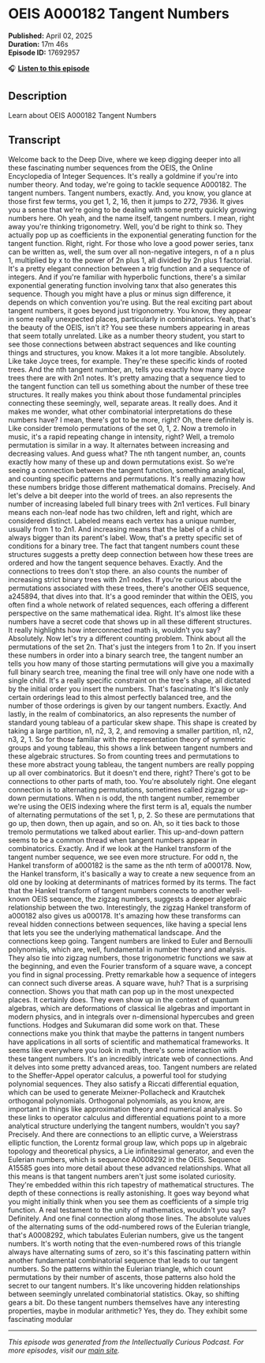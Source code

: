 # OEIS A000182 Tangent Numbers

**Published:** April 02, 2025  
**Duration:** 17m 46s  
**Episode ID:** 17692957

🎧 **[Listen to this episode](https://intellectuallycurious.buzzsprout.com/2529712/episodes/17692957-oeis-a000182-tangent-numbers)**

## Description

Learn about OEIS A000182 Tangent Numbers

## Transcript

Welcome back to the Deep Dive, where we keep digging deeper into all these fascinating number sequences from the OEIS, the Online Encyclopedia of Integer Sequences. It's really a goldmine if you're into number theory. And today, we're going to tackle sequence A000182. The tangent numbers. Tangent numbers, exactly. And, you know, you glance at those first few terms, you get 1, 2, 16, then it jumps to 272, 7936. It gives you a sense that we're going to be dealing with some pretty quickly growing numbers here. Oh yeah, and the name itself, tangent numbers. I mean, right away you're thinking trigonometry. Well, you'd be right to think so. They actually pop up as coefficients in the exponential generating function for the tangent function. Right, right. For those who love a good power series, tanx can be written as, well, the sum over all non-negative integers, n of a n plus 1, multiplied by x to the power of 2n plus 1, all divided by 2n plus 1 factorial. It's a pretty elegant connection between a trig function and a sequence of integers. And if you're familiar with hyperbolic functions, there's a similar exponential generating function involving tanx that also generates this sequence. Though you might have a plus or minus sign difference, it depends on which convention you're using. But the real exciting part about tangent numbers, it goes beyond just trigonometry. You know, they appear in some really unexpected places, particularly in combinatorics. Yeah, that's the beauty of the OEIS, isn't it? You see these numbers appearing in areas that seem totally unrelated. Like as a number theory student, you start to see those connections between abstract sequences and like counting things and structures, you know. Makes it a lot more tangible. Absolutely. Like take Joyce trees, for example. They're these specific kinds of rooted trees. And the nth tangent number, an, tells you exactly how many Joyce trees there are with 2n1 notes. It's pretty amazing that a sequence tied to the tangent function can tell us something about the number of these tree structures. It really makes you think about those fundamental principles connecting these seemingly, well, separate areas. It really does. And it makes me wonder, what other combinatorial interpretations do these numbers have? I mean, there's got to be more, right? Oh, there definitely is. Like consider tremolo permutations of the set 0, 1, 2. Now a tremolo in music, it's a rapid repeating change in intensity, right? Well, a tremolo permutation is similar in a way. It alternates between increasing and decreasing values. And guess what? The nth tangent number, an, counts exactly how many of these up and down permutations exist. So we're seeing a connection between the tangent function, something analytical, and counting specific patterns and permutations. It's really amazing how these numbers bridge those different mathematical domains. Precisely. And let's delve a bit deeper into the world of trees. an also represents the number of increasing labeled full binary trees with 2n1 vertices. Full binary means each non-leaf node has two children, left and right, which are considered distinct. Labeled means each vertex has a unique number, usually from 1 to 2n1. And increasing means that the label of a child is always bigger than its parent's label. Wow, that's a pretty specific set of conditions for a binary tree. The fact that tangent numbers count these structures suggests a pretty deep connection between how these trees are ordered and how the tangent sequence behaves. Exactly. And the connections to trees don't stop there. an also counts the number of increasing strict binary trees with 2n1 nodes. If you're curious about the permutations associated with these trees, there's another OEIS sequence, a245894, that dives into that. It's a good reminder that within the OEIS, you often find a whole network of related sequences, each offering a different perspective on the same mathematical idea. Right. It's almost like these numbers have a secret code that shows up in all these different structures. It really highlights how interconnected math is, wouldn't you say? Absolutely. Now let's try a different counting problem. Think about all the permutations of the set 2n. That's just the integers from 1 to 2n. If you insert these numbers in order into a binary search tree, the tangent number an tells you how many of those starting permutations will give you a maximally full binary search tree, meaning the final tree will only have one node with a single child. It's a really specific constraint on the tree's shape, all dictated by the initial order you insert the numbers. That's fascinating. It's like only certain orderings lead to this almost perfectly balanced tree, and the number of those orderings is given by our tangent numbers. Exactly. And lastly, in the realm of combinatorics, an also represents the number of standard young tableau of a particular skew shape. This shape is created by taking a large partition, n1, n2, 3, 2, and removing a smaller partition, n1, n2, n3, 2, 1. So for those familiar with the representation theory of symmetric groups and young tableau, this shows a link between tangent numbers and these algebraic structures. So from counting trees and permutations to these more abstract young tableau, the tangent numbers are really popping up all over combinatorics. But it doesn't end there, right? There's got to be connections to other parts of math, too. You're absolutely right. One elegant connection is to alternating permutations, sometimes called zigzag or up-down permutations. When n is odd, the nth tangent number, remember we're using the OEIS indexing where the first term is a1, equals the number of alternating permutations of the set 1, p, 2. So these are permutations that go up, then down, then up again, and so on. Ah, so it ties back to those tremolo permutations we talked about earlier. This up-and-down pattern seems to be a common thread when tangent numbers appear in combinatorics. Exactly. And if we look at the Hankel transform of the tangent number sequence, we see even more structure. For odd n, the Hankel transform of a000182 is the same as the nth term of a000178. Now, the Hankel transform, it's basically a way to create a new sequence from an old one by looking at determinants of matrices formed by its terms. The fact that the Hankel transform of tangent numbers connects to another well-known OEIS sequence, the zigzag numbers, suggests a deeper algebraic relationship between the two. Interestingly, the zigzag Hankel transform of a000182 also gives us a000178. It's amazing how these transforms can reveal hidden connections between sequences, like having a special lens that lets you see the underlying mathematical landscape. And the connections keep going. Tangent numbers are linked to Euler and Bernoulli polynomials, which are, well, fundamental in number theory and analysis. They also tie into zigzag numbers, those trigonometric functions we saw at the beginning, and even the Fourier transform of a square wave, a concept you find in signal processing. Pretty remarkable how a sequence of integers can connect such diverse areas. A square wave, huh? That is a surprising connection. Shows you that math can pop up in the most unexpected places. It certainly does. They even show up in the context of quantum algebras, which are deformations of classical lie algebras and important in modern physics, and in integrals over n-dimensional hypercubes and green functions. Hodges and Sukumaran did some work on that. These connections make you think that maybe the patterns in tangent numbers have applications in all sorts of scientific and mathematical frameworks. It seems like everywhere you look in math, there's some interaction with these tangent numbers. It's an incredibly intricate web of connections. And it delves into some pretty advanced areas, too. Tangent numbers are related to the Sheffer-Appel operator calculus, a powerful tool for studying polynomial sequences. They also satisfy a Riccati differential equation, which can be used to generate Meixner-Pollacheck and Krautchek orthogonal polynomials. Orthogonal polynomials, as you know, are important in things like approximation theory and numerical analysis. So these links to operator calculus and differential equations point to a more analytical structure underlying the tangent numbers, wouldn't you say? Precisely. And there are connections to an elliptic curve, a Weierstrass elliptic function, the Lorentz formal group law, which pops up in algebraic topology and theoretical physics, a Lie infinitesimal generator, and even the Eulerian numbers, which is sequence A0008292 in the OEIS. Sequence A15585 goes into more detail about these advanced relationships. What all this means is that tangent numbers aren't just some isolated curiosity. They're embedded within this rich tapestry of mathematical structures. The depth of these connections is really astonishing. It goes way beyond what you might initially think when you see them as coefficients of a simple trig function. A real testament to the unity of mathematics, wouldn't you say? Definitely. And one final connection along those lines. The absolute values of the alternating sums of the odd-numbered rows of the Eulerian triangle, that's A0008292, which tabulates Eulerian numbers, give us the tangent numbers. It's worth noting that the even-numbered rows of this triangle always have alternating sums of zero, so it's this fascinating pattern within another fundamental combinatorial sequence that leads to our tangent numbers. So the patterns within the Eulerian triangle, which count permutations by their number of ascents, those patterns also hold the secret to our tangent numbers. It's like uncovering hidden relationships between seemingly unrelated combinatorial statistics. Okay, so shifting gears a bit. Do these tangent numbers themselves have any interesting properties, maybe in modular arithmetic? Yes, they do. They exhibit some fascinating modular

---
*This episode was generated from the Intellectually Curious Podcast. For more episodes, visit our [main site](https://intellectuallycurious.buzzsprout.com).*
